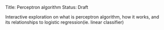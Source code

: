 Title:  Perceptron algorithm
Status: Draft

Interactive exploration on what is perceptron algorithm, how it works,
and its relationships to logistic regression(ie. linear classifier)


